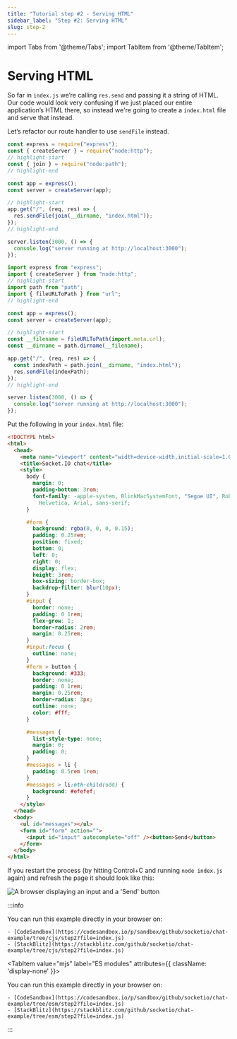```yaml
---
title: "Tutorial step #2 - Serving HTML"
sidebar_label: "Step #2: Serving HTML"
slug: step-2
---
```


import Tabs from '@theme/Tabs';
import TabItem from '@theme/TabItem';

# Serving HTML

So far in `index.js` we’re calling `res.send` and passing it a string of HTML. Our code would look very confusing if we just placed our entire application’s HTML there, so instead we're going to create a `index.html` file and serve that instead.

Let’s refactor our route handler to use `sendFile` instead.

<Tabs groupId="lang">
  <TabItem value="cjs" label="CommonJS" default>

```js
const express = require("express");
const { createServer } = require("node:http");
// highlight-start
const { join } = require("node:path");
// highlight-end

const app = express();
const server = createServer(app);

// highlight-start
app.get("/", (req, res) => {
  res.sendFile(join(__dirname, "index.html"));
});
// highlight-end

server.listen(3000, () => {
  console.log("server running at http://localhost:3000");
});
```

  </TabItem>
  <TabItem value="mjs" label="ES modules">

```js
import express from "express";
import { createServer } from "node:http";
// highlight-start
import path from "path";
import { fileURLToPath } from "url";
// highlight-end

const app = express();
const server = createServer(app);

// highlight-start
const __filename = fileURLToPath(import.meta.url);
const __dirname = path.dirname(__filename);

app.get("/", (req, res) => {
  const indexPath = path.join(__dirname, "index.html");
  res.sendFile(indexPath);
});
// highlight-end

server.listen(3000, () => {
  console.log("server running at http://localhost:3000");
});
```

  </TabItem>
</Tabs>

Put the following in your `index.html` file:

```html
<!DOCTYPE html>
<html>
  <head>
    <meta name="viewport" content="width=device-width,initial-scale=1.0" />
    <title>Socket.IO chat</title>
    <style>
      body {
        margin: 0;
        padding-bottom: 3rem;
        font-family: -apple-system, BlinkMacSystemFont, "Segoe UI", Roboto,
          Helvetica, Arial, sans-serif;
      }

      #form {
        background: rgba(0, 0, 0, 0.15);
        padding: 0.25rem;
        position: fixed;
        bottom: 0;
        left: 0;
        right: 0;
        display: flex;
        height: 3rem;
        box-sizing: border-box;
        backdrop-filter: blur(10px);
      }
      #input {
        border: none;
        padding: 0 1rem;
        flex-grow: 1;
        border-radius: 2rem;
        margin: 0.25rem;
      }
      #input:focus {
        outline: none;
      }
      #form > button {
        background: #333;
        border: none;
        padding: 0 1rem;
        margin: 0.25rem;
        border-radius: 3px;
        outline: none;
        color: #fff;
      }

      #messages {
        list-style-type: none;
        margin: 0;
        padding: 0;
      }
      #messages > li {
        padding: 0.5rem 1rem;
      }
      #messages > li:nth-child(odd) {
        background: #efefef;
      }
    </style>
  </head>
  <body>
    <ul id="messages"></ul>
    <form id="form" action="">
      <input id="input" autocomplete="off" /><button>Send</button>
    </form>
  </body>
</html>
```

If you restart the process (by hitting Control+C and running `node index.js` again) and refresh the page it should look like this:

<img src="/images/chat-3.png" alt="A browser displaying an input and a 'Send' button" />

:::info

<Tabs groupId="lang">
<TabItem value="cjs" label="CommonJS" default attributes={{ className: 'display-none' }}>

You can run this example directly in your browser on:

    - [CodeSandbox](https://codesandbox.io/p/sandbox/github/socketio/chat-example/tree/cjs/step2?file=index.js)
    - [StackBlitz](https://stackblitz.com/github/socketio/chat-example/tree/cjs/step2?file=index.js)

  </TabItem>

<TabItem value="mjs" label="ES modules" attributes={{ className: 'display-none' }}>

You can run this example directly in your browser on:

    - [CodeSandbox](https://codesandbox.io/p/sandbox/github/socketio/chat-example/tree/esm/step2?file=index.js)
    - [StackBlitz](https://stackblitz.com/github/socketio/chat-example/tree/esm/step2?file=index.js)

  </TabItem>
</Tabs>

:::
